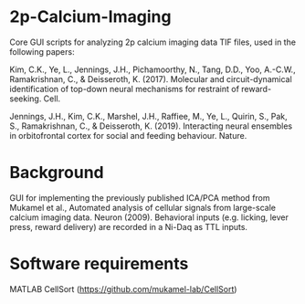 # 2p-Calcium-Imaging
Core GUI scripts for analyzing 2p calcium imaging data TIF files, used in the following papers:

Kim, C.K., Ye, L., Jennings, J.H., Pichamoorthy, N., Tang, D.D., Yoo, A.-C.W., Ramakrishnan, C., & Deisseroth, K. (2017). Molecular and circuit-dynamical identification of top-down neural mechanisms for restraint of reward-seeking. Cell.

Jennings, J.H., Kim, C.K., Marshel, J.H., Raffiee, M., Ye, L., Quirin, S., Pak, S., Ramakrishnan, C., & Deisseroth, K. (2019). Interacting neural ensembles in orbitofrontal cortex for social and feeding behaviour. Nature.

# Background
GUI for implementing the previously published ICA/PCA method from Mukamel et al., Automated analysis of cellular signals from large-scale calcium imaging data. Neuron (2009). Behavioral inputs (e.g. licking, lever press, reward delivery) are recorded in a Ni-Daq as TTL inputs.


# Software requirements
MATLAB
CellSort (https://github.com/mukamel-lab/CellSort)

